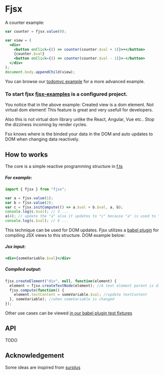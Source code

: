 # Fjsx

A counter example:

```jsx
var counter = fjsx.value(0);

var view = (
  <div>
    <button onClick={() => counter(counter.$val + 1)}>+</button>
    {counter.$val}
    <button onClick={() => counter(counter.$val - 1)}>-</button>
  </div>
);
document.body.appendChild(view);
```

You can browse our [todomvc example](./packages/fjsx-examples/examples/todomvc-minimal) for a more advanced example.

### To start fjsx [fjsx-examples](./packages/fjsx-examples) is a configured project.

You notice that in the above example: Created view is a dom element. Not virtual dom element! This feature is great and very usefull for developers.

Also this is not virtual dom library unlike the React, Angular, Vue etc.. Stop the dizziness incoming by render cycles.

Fsx knows where is the binded your data in the DOM and auto updates to DOM when changing data reactively.

## How to works

The core is a simple reactive programming structure in [f.ts](./lib/f.ts)

##### For example:

```js
import { fjsx } from "fjsx";

var a = fjsx.value(1);
var b = fjsx.value(2);
var c = fjsx.initCompute(() => a.$val + b.$val, a, b);
console.log(c.$val); // 3 ...
a(4); // update the "a" also it updates to "c" because "a" is used to "c" computation
console.log(c.$val); // 6 ...
```

This technique can be used for DOM updates. Fjsx utilizes a [babel plugin](./packages/babel-plugin-transform-fjsx) for compiling JSX views to this structure. DOM example below:

##### Jsx input:

```jsx
<div>{someVariable.$val}</div>
```

##### Compiled output:

```js
fjsx.createElement("div", null, function(element) {
  element = fjsx.createTextNode(element); //A text element parent is div
  fjsx.compute(function() {
    element.textContent = someVariable.$val; //update textContent
  }, someVariable); //when someVariable is changed
});
```

Other use cases can be viewed [in our babel plugin test fixtures](./packages/babel-plugin-transform-fjsx/test/fixtures)

## API

TODO

## Acknowledgement

Some ideas are inspired from [surplus](https://github.com/adamhaile/surplus)

```

```
